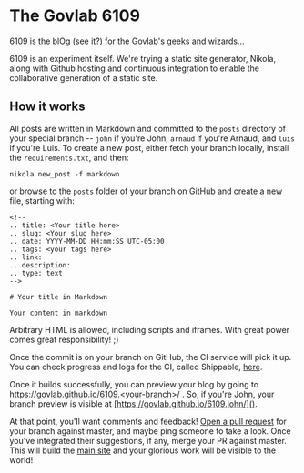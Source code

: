 # The Govlab 6109

6109 is the blOg (see it?) for the Govlab's geeks and wizards...

6109 is an experiment itself.  We're trying a static site generator, Nikola,
along with Github hosting and continuous integration to enable the
collaborative generation of a static site.

## How it works

All posts are written in Markdown and committed to the `posts` directory of
your special branch -- `john` if you're John, `arnaud` if you're Arnaud, and
`luis` if you're Luis.  To create a new post, either fetch your branch locally,
install the `requirements.txt`, and then:

`nikola new_post -f markdown`

or browse to the `posts` folder of your branch on GitHub and create a new file,
starting with:

```
<!-- 
.. title: <Your title here>
.. slug: <Your slug here>
.. date: YYYY-MM-DD HH:mm:SS UTC-05:00
.. tags: <your tags here>
.. link: 
.. description: 
.. type: text
-->

# Your title in Markdown

Your content in markdown
```

Arbitrary HTML is allowed, including scripts and iframes.  With great power
comes great responsibility! ;)

Once the commit is on your branch on GitHub, the CI service will pick it up.
You can check progress and logs for the CI, called Shippable,
[here](https://app.shippable.com/projects/5453a27844927f89db3e6eee).

Once it builds successfully, you can preview your blog by going to
https://govlab.github.io/6109.<your-branch>/ .  So, if you're John, your branch
preview is visible at [https://govlab.github.io/6109.john/]().

At that point, you'll want comments and feedback!  [Open a pull request]() for
your branch against master, and maybe ping someone to take a look.  Once you've
integrated their suggestions, if any, merge your PR against master.  This will
build the [main site]() and your glorious work will be visible to the world!

  [Open a pull request]: https://github.com/GovLab/6109/pulls
  [main site]: https://govlab.github.io/6109/
